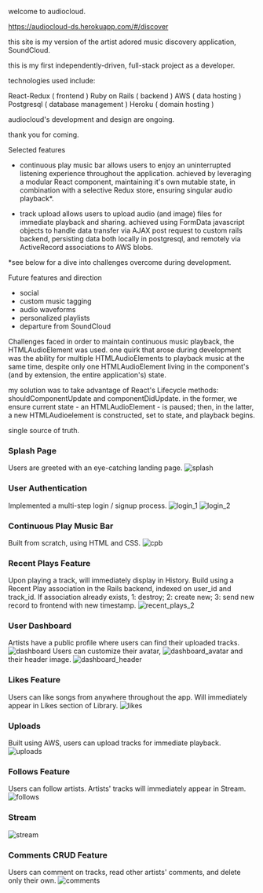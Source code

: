 welcome to audiocloud.

https://audiocloud-ds.herokuapp.com/#/discover

this site is my version of the artist adored music discovery application, SoundCloud.

this is my first independently-driven, full-stack project as a developer. 

technologies used include:

React-Redux  ( frontend )
Ruby on Rails  ( backend )
AWS  ( data hosting )
Postgresql  ( database management )
Heroku  ( domain hosting )


audiocloud's development and design are ongoing.

thank you for coming. 



Selected features

- continuous play music bar
allows users to enjoy an uninterrupted listening experience throughout the application. achieved by leveraging a modular React component, maintaining it's own mutable state, in combination with a selective Redux store, ensuring singular audio playback*.

- track upload
allows users to upload audio (and image) files for immediate playback and sharing. achieved using FormData javascript objects to handle data transfer via AJAX post request to custom rails backend, persisting data both locally in postgresql, and remotely via ActiveRecord associations to AWS blobs.  

*see below for a dive into challenges overcome during development.


Future features and direction
- social
- custom music tagging
- audio waveforms
- personalized playlists
- departure from SoundCloud

Challenges faced
in order to maintain continuous music playback, the HTMLAudioElement was used. one quirk that arose during development was the ability for multiple HTMLAudioElements to playback music at the same time, despite only one HTMLAudioElement living in the component's (and by extension, the entire application's) state. 

my solution was to take advantage of React's Lifecycle methods: shouldComponentUpdate and componentDidUpdate. in the former, we ensure current state - an HTMLAudioElement - is paused; then, in the latter, a new HTMLAudioelement is constructed, set to state, and playback begins. 

single source of truth.


### Splash Page
Users are greeted with an eye-catching landing page. 
![splash](app/assets/gifs/fs_splash.gif)

### User Authentication
Implemented a multi-step login / signup process.
![login_1](app/assets/gifs/fs_login_1.gif)
![login_2](app/assets/gifs/fs_login_2.gif)

### Continuous Play Music Bar
Built from scratch, using HTML and CSS.
![cpb](app/assets/gifs/fs_cpb.gif)

### Recent Plays Feature
Upon playing a track, will immediately display in History. Build using a Recent Play association in the Rails backend, indexed on user_id and track_id. If association already exists, 1: destroy; 2: create new; 3: send new record to frontend with new timestamp.
![recent_plays_2](app/assets/gifs/fs_recent_plays_2.gif)

### User Dashboard
Artists have a public profile where users can find their uploaded tracks. 
![dashboard](app/assets/gifs/fs_dashboard.gif)
Users can customize their avatar,
![dashboard_avatar](app/assets/gifs/fs_dashboard_avatar.gif)
and their header image.
![dashboard_header](app/assets/gifs/fs_dashboard_header.gif)

### Likes Feature
Users can like songs from anywhere throughout the app. Will immediately appear in Likes section of Library.
![likes](app/assets/gifs/fs_likes.gif)

### Uploads
Built using AWS, users can upload tracks for immediate playback.
![uploads](app/assets/gifs/fs_uploads.gif)

### Follows Feature
Users can follow artists. Artists' tracks will immediately appear in Stream.
![follows](app/assets/gifs/fs_follows.gif)

### Stream
![stream](app/assets/gifs/fs_stream.gif)

### Comments CRUD Feature
Users can comment on tracks, read other artists' comments, and delete only their own.
![comments](app/assets/gifs/fs_comments.gif)


